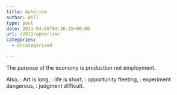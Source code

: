 ```yaml
---
title: Aphorism
author: Will
type: post
date: 2011-04-05T04:26:15+00:00
url: /2011/aphorism/
categories:
  - Uncategorized

---
```

The purpose of the economy is production not employment.

Also,
:   Art is long,
:   life is short,
:   opportunity fleeting,
:   experiment dangerous,
:   judgment difficult.